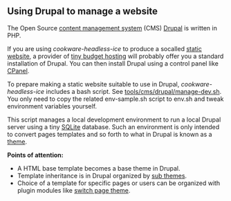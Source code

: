 ## Using Drupal to manage a website

The Open Source [content management system](https://en.wikipedia.org/wiki/Content_management_system) (CMS) [Drupal](https://en.wikipedia.org/wiki/Drupal) is written in PHP.

If you are using *cookware-headless-ice* to produce a socalled [static website](https://en.wikipedia.org/wiki/Web_design#Generated_content), a provider of [tiny budget hosting](../tiny-budget-hosting.md) will probably offer you a standard installation of Drupal. You can then install Drupal using a control panel like [CPanel](https://en.wikipedia.org/wiki/CPanel).

To prepare making a static website suitable to use in Drupal, *cookware-headless-ice* includes a bash script. See [tools/cms/drupal/manage-dev.sh](../../tools/cms/drupal/manage-dev.sh). You only need to copy the related env-sample.sh script to env.sh and tweak environment variables yourself.

This script manages a local development environment to run a local Drupal server using a tiny [SQLite](https://en.wikipedia.org/wiki/SQLite) database. Such an environment is only intended to convert pages templates and so forth to what in Drupal is known as a [theme](https://www.drupal.org/docs/theming-drupal).

**Points of attention:**

+ A HTML base template becomes a base theme in Drupal.
+ Template inheritance is in Drupal organized by [sub themes](https://www.drupal.org/docs/theming-drupal/creating-sub-themes).
+ Choice of a template for specific pages or users can be organized with plugin modules like [switch page theme](https://www.drupal.org/project/switch_page_theme).
